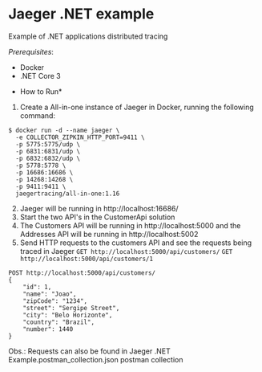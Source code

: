 # Jaeger .NET example
Example of .NET applications distributed tracing

*Prerequisites*:
- Docker
- .NET Core 3

* How to Run*
1. Create a All-in-one instance of Jaeger in Docker, running the following command:

```
$ docker run -d --name jaeger \
  -e COLLECTOR_ZIPKIN_HTTP_PORT=9411 \
  -p 5775:5775/udp \
  -p 6831:6831/udp \
  -p 6832:6832/udp \
  -p 5778:5778 \
  -p 16686:16686 \
  -p 14268:14268 \
  -p 9411:9411 \
  jaegertracing/all-in-one:1.16
 ```

2. Jaeger will be running in http://localhost:16686/
3. Start the two API's in the CustomerApi solution
4. The Customers API will be running in http://localhost:5000 and the Addresses API will be running in http://localhost:5002
5. Send HTTP requests to the customers API and see the requests being traced in Jaeger
`GET http://localhost:5000/api/customers/`
`GET http://localhost:5000/api/customers/1`
```
POST http://localhost:5000/api/customers/
{
    "id": 1,
    "name": "Joao",
    "zipCode": "1234",
    "street": "Sergipe Street",
    "city": "Belo Horizonte",
    "country": "Brazil",
    "number": 1440
}
```
Obs.: Requests can also be found in Jaeger .NET Example.postman_collection.json postman collection
